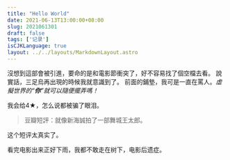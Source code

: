 ```yaml
---
title: "Hello World"
date: 2021-06-13T13:00:00+08:00
slug: 2021061301
draft: false
tags: ['记录']
isCJKLanguage: true
layout: ../../layouts/MarkdownLayout.astro
---
```

沒想到這部會被引進，要命的是和電影節衝突了，好不容易找了個空檔去看。
說實話，三足烏再出現的時候我就意識到了。
前面的鋪墊，我可是一直在罵人。*虛擬世界的“**你**”就可以隨便擺弄嗎！*

我会给4★，怎么说都被骗了眼泪。

> 豆瓣短評：就像新海誠拍了一部舞城王太郎。

这个短评太真实了。

看完电影出来正好下雨，我都不敢走在树下，电影后遗症。
